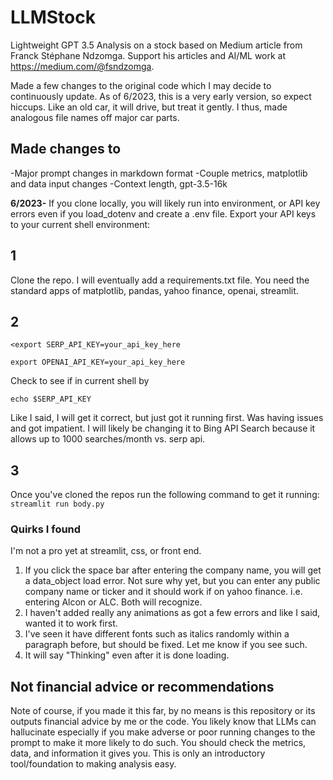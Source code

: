 # LLMStock

Lightweight GPT 3.5 Analysis on a stock based on Medium article from Franck Stéphane Ndzomga. Support his articles and AI/ML work at https://medium.com/@fsndzomga. 

Made a few changes to the original code which I may decide to continuously update. As of 6/2023, this is a very early version, so expect hiccups. Like an old car, it will drive, but treat it gently. I thus, made analogous file names off major car parts. 

## Made changes to
-Major prompt changes in markdown format
-Couple metrics, matplotlib and data input changes
-Context length, gpt-3.5-16k


**6/2023-** If you clone locally, you will likely run into environment, or API key errors even if you load_dotenv and create a .env file. Export your API keys to your current shell environment: 

## 1
Clone the repo. 
I will eventually add a requirements.txt file. You need the standard apps of matplotlib, pandas, yahoo finance, openai, streamlit. 

## 2 

```
<export SERP_API_KEY=your_api_key_here 
```

```
export OPENAI_API_KEY=your_api_key_here
```


Check to see if in current shell by 
```
echo $SERP_API_KEY 
```

Like I said, I will get it correct, but just got it running first. Was having issues and got impatient. I will likely be changing it to Bing API Search because it allows up to 1000 searches/month vs. serp api. 

## 3 

Once you've cloned the repos run the following command to get it running: 
``` streamlit run body.py ```



### Quirks I found 

I'm not a pro yet at streamlit, css, or front end. 
1. If you click the space bar after entering the company name, you will get a data_object load error. Not sure why yet, but you can enter any public company name or ticker and it should work if on yahoo finance. i.e. entering Alcon or ALC. Both will recognize.
2. I haven't added really any animations as got a few errors and like I said, wanted it to work first.
3. I've seen it have different fonts such as italics randomly within a paragraph before, but should be fixed. Let me know if you see such.
4. It will say "Thinking" even after it is done loading. 



## Not financial advice or recommendations
Note of course, if you made it this far, by no means is this repository or its outputs financial advice by me or the code. You likely know that LLMs can hallucinate especially if you make adverse or poor running changes to the prompt to make it more likely to do such. You should check the metrics, data, and information it gives you. This is only an introductory tool/foundation to making analysis easy. 
